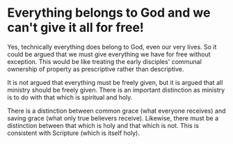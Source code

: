 
# Everything belongs to God and we can't give it all for free!

Yes, technically everything does belong to God, even our very lives. So it could be argued that we must give everything we have for free without exception. This would be like treating the early disciples' communal ownership of property as prescriptive rather than descriptive.

<BibleQuote passage='Acts 4:32'></BibleQuote>

It is not argued that everything must be freely given, but it is argued that all ministry should be freely given. There is an important distinction as ministry is to do with that which is spiritual and holy.

There is a distinction between common grace (what everyone receives) and saving grace (what only true believers receive). Likewise, there must be a distinction between that which is holy and that which is not. This is consistent with Scripture (which is itself holy).

